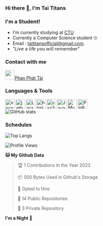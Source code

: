 ### Hi there 👋, I'm Tai Titans




### I'm a Student!
- I'm currently studying at [CTU](https://ctu.edu.vn/)
- Currently a Computer Science student 🙄
- Email : taititansofficial@gmail.com.
- "𝘓𝘪𝘷𝘦 𝘢 𝘭𝘪𝘧𝘦 𝘺𝘰𝘶 𝘸𝘪𝘭𝘭 𝘳𝘦𝘮𝘦𝘮𝘣𝘦𝘳"


### Contact with me

[<img src="https://img.icons8.com/dusk/64/000000/facebook-new--v2.png" width="30px"/>Phan Phát Tài](https://www.facebook.com/TaiTitans)

### Languages & Tools
<img align="left" alt="vscode" src="https://img.icons8.com/dusk/64/000000/visual-studio-code-2019.png" width="30px"/>
<img align="left" alt="jetbrain" src="https://camo.githubusercontent.com/8268dcfb76697dd53286590ec9b4385d7a0b89ce/68747470733a2f2f63646e2e6a7364656c6976722e6e65742f6e706d2f73696d706c652d69636f6e734076332f69636f6e732f6a6574627261696e732e737667" width="30px"/>
<img align="left" alt="Laravel" src="https://img.icons8.com/ios/50/000000/laravel.png" width="30px"/>
<img align="left" alt="html5" src="https://img.icons8.com/dusk/64/000000/html-5.png" width="30px"/>
<img align="left" alt="css3" src="https://img.icons8.com/dusk/64/000000/css3.png" width="30px"/>
<img align="left" alt="JavaScript" src="https://img.icons8.com/dusk/64/000000/javascript.png" width="30px"/>
<img align="left" alt="MySQL" src="https://img.icons8.com/ios-filled/50/000000/mysql-logo.png" width="30px"/>
<img align="left" alt="PHP" src="https://img.icons8.com/dusk/64/000000/php-logo.png" width="30px"/>

<br />




![GitHub stats](https://github-readme-stats.vercel.app/api?username=taititans&show_icons=true&theme=tokyonight)

### Schedules
<!--START_SECTION:waka-->

![Top Langs](https://github-readme-stats.vercel.app/api/top-langs/?username=taititans&langs_count=8)

![Profile Views](http://img.shields.io/badge/Profile%20Views-250-blue)

**🐱 My Github Data** 

> 🏆 1 Contributions in the Year 2023
 > 
> 📦 500 Bytes Used in Github's Storage 
 > 
> 💼 Opted to Hire
 > 
> 📜 14 Public Repositories
 > 
> 🔑 3 Private Repository 
 > 
**I'm a Night 🦉** 
<!--END_SECTION:waka-->
